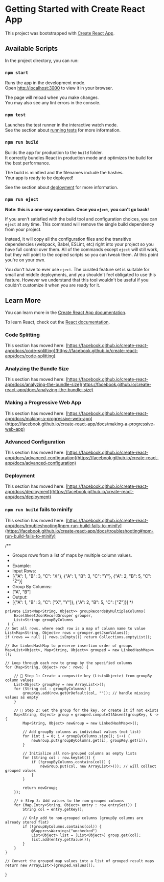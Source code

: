 # Getting Started with Create React App

This project was bootstrapped with [Create React App](https://github.com/facebook/create-react-app).

## Available Scripts

In the project directory, you can run:

### `npm start`

Runs the app in the development mode.\
Open [http://localhost:3000](http://localhost:3000) to view it in your browser.

The page will reload when you make changes.\
You may also see any lint errors in the console.

### `npm test`

Launches the test runner in the interactive watch mode.\
See the section about [running tests](https://facebook.github.io/create-react-app/docs/running-tests) for more information.

### `npm run build`

Builds the app for production to the `build` folder.\
It correctly bundles React in production mode and optimizes the build for the best performance.

The build is minified and the filenames include the hashes.\
Your app is ready to be deployed!

See the section about [deployment](https://facebook.github.io/create-react-app/docs/deployment) for more information.

### `npm run eject`

**Note: this is a one-way operation. Once you `eject`, you can't go back!**

If you aren't satisfied with the build tool and configuration choices, you can `eject` at any time. This command will remove the single build dependency from your project.

Instead, it will copy all the configuration files and the transitive dependencies (webpack, Babel, ESLint, etc) right into your project so you have full control over them. All of the commands except `eject` will still work, but they will point to the copied scripts so you can tweak them. At this point you're on your own.

You don't have to ever use `eject`. The curated feature set is suitable for small and middle deployments, and you shouldn't feel obligated to use this feature. However we understand that this tool wouldn't be useful if you couldn't customize it when you are ready for it.

## Learn More

You can learn more in the [Create React App documentation](https://facebook.github.io/create-react-app/docs/getting-started).

To learn React, check out the [React documentation](https://reactjs.org/).

### Code Splitting

This section has moved here: [https://facebook.github.io/create-react-app/docs/code-splitting](https://facebook.github.io/create-react-app/docs/code-splitting)

### Analyzing the Bundle Size

This section has moved here: [https://facebook.github.io/create-react-app/docs/analyzing-the-bundle-size](https://facebook.github.io/create-react-app/docs/analyzing-the-bundle-size)

### Making a Progressive Web App

This section has moved here: [https://facebook.github.io/create-react-app/docs/making-a-progressive-web-app](https://facebook.github.io/create-react-app/docs/making-a-progressive-web-app)

### Advanced Configuration

This section has moved here: [https://facebook.github.io/create-react-app/docs/advanced-configuration](https://facebook.github.io/create-react-app/docs/advanced-configuration)

### Deployment

This section has moved here: [https://facebook.github.io/create-react-app/docs/deployment](https://facebook.github.io/create-react-app/docs/deployment)

### `npm run build` fails to minify

This section has moved here: [https://facebook.github.io/create-react-app/docs/troubleshooting#npm-run-build-fails-to-minify](https://facebook.github.io/create-react-app/docs/troubleshooting#npm-run-build-fails-to-minify)





/**
 * Groups rows from a list of maps by multiple column values.
 *
 * Example:
 * Input Rows:
 *   [{"A": 1, "B": 3, "C": "X"}, {"A": 1, "B": 3, "C": "Y"}, {"A": 2, "B": 5, "C": "Z"}]
 * Group By Columns:
 *   ["A", "B"]
 * Output:
 *   [{"A": 1, "B": 3, "C": ["X", "Y"]}, {"A": 2, "B": 5, "C": ["Z"]}]
 */


    private List<Map<String, Object>> groupRecordsByMultipleColumns(
        ExcelSheetJsonRecordGrouper grouper,
        List<String> groupByColumns
     ) {
    // Get all rows, where each row is a map of column name to value
    List<Map<String, Object>> rows = grouper.getJsonValues();
    if (rows == null || rows.isEmpty()) return Collections.emptyList();

    // Use LinkedHashMap to preserve insertion order of groups
    Map<List<Object>, Map<String, Object>> grouped = new LinkedHashMap<>();

    // Loop through each row to group by the specified columns
    for (Map<String, Object> row : rows) {

        // 🔑 Step 1: Create a composite key (List<Object>) from groupBy column values
        List<Object> groupKey = new ArrayList<>();
        for (String col : groupByColumns) {
            groupKey.add(row.getOrDefault(col, "")); // handle missing values as empty
        }

        // 🔁 Step 2: Get the group for the key, or create it if not exists
        Map<String, Object> group = grouped.computeIfAbsent(groupKey, k -> {
            Map<String, Object> newGroup = new LinkedHashMap<>();

            // Add groupBy columns as individual values (not list)
            for (int i = 0; i < groupByColumns.size(); i++) {
                newGroup.put(groupByColumns.get(i), groupKey.get(i));
            }

            // Initialize all non-grouped columns as empty lists
            for (String col : row.keySet()) {
                if (!groupByColumns.contains(col)) {
                    newGroup.put(col, new ArrayList<>()); // will collect grouped values
                }
            }

            return newGroup;
        });

        // ➕ Step 3: Add values to the non-grouped columns
        for (Map.Entry<String, Object> entry : row.entrySet()) {
            String col = entry.getKey();

            // Only add to non-grouped columns (groupBy columns are already stored flat)
            if (!groupByColumns.contains(col)) {
                @SuppressWarnings("unchecked")
                List<Object> list = (List<Object>) group.get(col);
                list.add(entry.getValue());
            }
        }
    }

    // Convert the grouped map values into a list of grouped result maps
    return new ArrayList<>(grouped.values());
}



